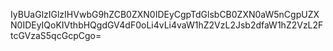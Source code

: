 IyBUaGlzIGlzIHVwbG9hZCB0ZXN0IDEyCgpTdGlsbCB0ZXN0aW5nCgpUZXN0IDEyIQoKIVthbHQgdGV4dF0oLi4vLi4vaW1hZ2VzL2Jsb2dfaW1hZ2VzL2FtcGVzaS5qcGcpCgo=